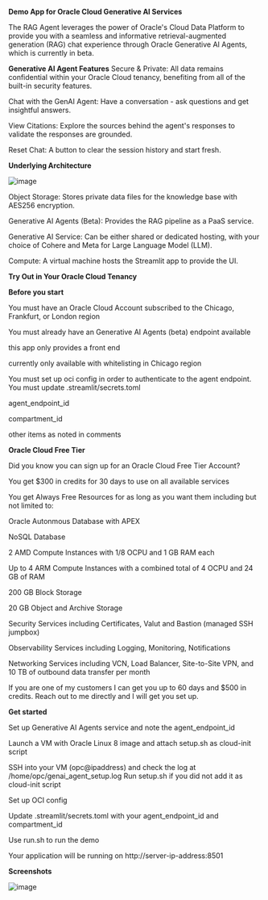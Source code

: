 **Demo App for Oracle Cloud Generative AI Services**

The RAG Agent leverages the power of Oracle's Cloud Data Platform to provide you with a seamless and informative retrieval-augmented generation (RAG) chat experience through Oracle Generative AI Agents, which is currently in beta.

**Generative AI Agent Features**
Secure & Private: All data remains confidential within your Oracle Cloud tenancy, benefiting from all of the built-in security features.

Chat with the GenAI Agent: Have a conversation - ask questions and get insightful answers.

View Citations: Explore the sources behind the agent's responses to validate the responses are grounded.

Reset Chat: A button to clear the session history and start fresh.

**Underlying Architecture**

![image](https://github.com/user-attachments/assets/f06e446a-de25-489e-a9a6-2aa4a091c15b)

Object Storage: Stores private data files for the knowledge base with AES256 encryption.

Generative AI Agents (Beta): Provides the RAG pipeline as a PaaS service.

Generative AI Service: Can be either shared or dedicated hosting, with your choice of Cohere and Meta for Large Language Model (LLM).

Compute: A virtual machine hosts the Streamlit app to provide the UI.

**Try Out in Your Oracle Cloud Tenancy**

**Before you start**

You must have an Oracle Cloud Account subscribed to the Chicago, Frankfurt, or London region

You must already have an Generative AI Agents (beta) endpoint available

this app only provides a front end

currently only available with whitelisting in Chicago region

You must set up oci config in order to authenticate to the agent endpoint.
You must update .streamlit/secrets.toml

agent_endpoint_id

compartment_id

other items as noted in comments

**Oracle Cloud Free Tier**

Did you know you can sign up for an Oracle Cloud Free Tier Account?

You get $300 in credits for 30 days to use on all available services

You get Always Free Resources for as long as you want them including but not limited to:

Oracle Autonmous Database with APEX

NoSQL Database

2 AMD Compute Instances with 1/8 OCPU and 1 GB RAM each

Up to 4 ARM Compute Instances with a combined total of 4 OCPU and 24 GB of RAM

200 GB Block Storage

20 GB Object and Archive Storage

Security Services including Certificates, Valut and Bastion (managed SSH jumpbox)

Observability Services including Logging, Monitoring, Notifications

Networking Services including VCN, Load Balancer, Site-to-Site VPN, and 10 TB of outbound data transfer per month

If you are one of my customers I can get you up to 60 days and $500 in credits. Reach out to me directly and I will get you set up.

**Get started**

Set up Generative AI Agents service and note the agent_endpoint_id



Launch a VM with Oracle Linux 8 image and attach setup.sh as cloud-init script

SSH into your VM (opc@ipaddress) and check the log at /home/opc/genai_agent_setup.log
Run setup.sh if you did not add it as cloud-init script

Set up OCI config

Update .streamlit/secrets.toml with your agent_endpoint_id and compartment_id

Use run.sh to run the demo

Your application will be running on http://server-ip-address:8501

**Screenshots**

![image](https://github.com/user-attachments/assets/dc0985b5-00c0-4757-b7a7-6b4f3f92f04d)

